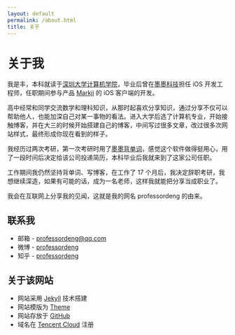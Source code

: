 ```yaml
---
layout: default
permalink: /about.html
title: 关于
---
```


# 关于我

我是丰，本科就读于[深圳大学计算机学院](https://csse.szu.edu.cn/)，毕业后曾在[墨墨科技](https://www.maimemo.com/join)担任 iOS 开发工程师，任职期间参与产品 [Markji](https://www.markji.com/app) 的 iOS 客户端的开发。

高中经常和同学交流数学和理科知识，从那时起喜欢分享知识，通过分享不仅可以帮助他人，也能加深自己对某一事物的看法。进入大学后选了计算机专业，开始接触博客，并在大三的时候开始搭建自己的博客，中间写过很多文章，改过很多次网站样式，最终形成你现在看到的样子。

我经历过两次考研，第一次考研时用了[墨墨背单词](https://www.maimemo.com/)，感觉这个软件做得挺用心，用了一段时间后决定给该公司投递简历，本科毕业后我就来到了这家公司任职。

工作期间我仍然坚持背单词、写博客，在工作了 17 个月后，我决定辞职考研，我想继续深造，如果有可能的话，成为一名老师，这样我就能把分享当成职业了。

我会在互联网上分享我的见闻，这就是我的网名 professordeng 的由来。

## 联系我

- 邮箱 - [professordeng@qq.com](mailto:professordeng@qq.com)
- 微博 - [professordeng](https://weibo.com/u/6549700503)
- 知乎 - [professordeng](https://www.zhihu.com/people/professordeng)

## 关于该网站

- 网站采用 [Jekyll](https://jekyllrb.com/) 技术搭建
- 网站模版为 [Theme](https://github.com/professordeng/theme)
- 网站存放于 [GitHub](https://github.com/professordeng/blog)
- 域名在 [Tencent Cloud](https://dnspod.cloud.tencent.com/) 注册